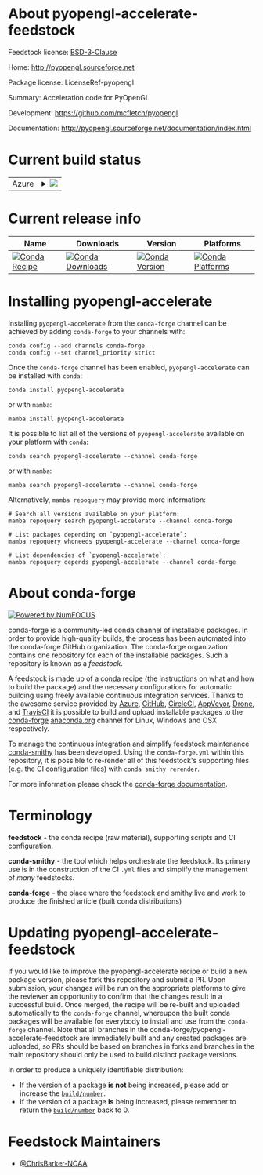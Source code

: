 About pyopengl-accelerate-feedstock
===================================

Feedstock license: [BSD-3-Clause](https://github.com/conda-forge/pyopengl-accelerate-feedstock/blob/main/LICENSE.txt)

Home: http://pyopengl.sourceforge.net

Package license: LicenseRef-pyopengl

Summary: Acceleration code for PyOpenGL

Development: https://github.com/mcfletch/pyopengl

Documentation: http://pyopengl.sourceforge.net/documentation/index.html

Current build status
====================


<table>
    
  <tr>
    <td>Azure</td>
    <td>
      <details>
        <summary>
          <a href="https://dev.azure.com/conda-forge/feedstock-builds/_build/latest?definitionId=26036&branchName=main">
            <img src="https://dev.azure.com/conda-forge/feedstock-builds/_apis/build/status/pyopengl-accelerate-feedstock?branchName=main">
          </a>
        </summary>
        <table>
          <thead><tr><th>Variant</th><th>Status</th></tr></thead>
          <tbody><tr>
              <td>linux_64_python3.10.____cpython</td>
              <td>
                <a href="https://dev.azure.com/conda-forge/feedstock-builds/_build/latest?definitionId=26036&branchName=main">
                  <img src="https://dev.azure.com/conda-forge/feedstock-builds/_apis/build/status/pyopengl-accelerate-feedstock?branchName=main&jobName=linux&configuration=linux%20linux_64_python3.10.____cpython" alt="variant">
                </a>
              </td>
            </tr><tr>
              <td>linux_64_python3.11.____cpython</td>
              <td>
                <a href="https://dev.azure.com/conda-forge/feedstock-builds/_build/latest?definitionId=26036&branchName=main">
                  <img src="https://dev.azure.com/conda-forge/feedstock-builds/_apis/build/status/pyopengl-accelerate-feedstock?branchName=main&jobName=linux&configuration=linux%20linux_64_python3.11.____cpython" alt="variant">
                </a>
              </td>
            </tr><tr>
              <td>linux_64_python3.12.____cpython</td>
              <td>
                <a href="https://dev.azure.com/conda-forge/feedstock-builds/_build/latest?definitionId=26036&branchName=main">
                  <img src="https://dev.azure.com/conda-forge/feedstock-builds/_apis/build/status/pyopengl-accelerate-feedstock?branchName=main&jobName=linux&configuration=linux%20linux_64_python3.12.____cpython" alt="variant">
                </a>
              </td>
            </tr><tr>
              <td>linux_64_python3.13.____cp313</td>
              <td>
                <a href="https://dev.azure.com/conda-forge/feedstock-builds/_build/latest?definitionId=26036&branchName=main">
                  <img src="https://dev.azure.com/conda-forge/feedstock-builds/_apis/build/status/pyopengl-accelerate-feedstock?branchName=main&jobName=linux&configuration=linux%20linux_64_python3.13.____cp313" alt="variant">
                </a>
              </td>
            </tr><tr>
              <td>linux_64_python3.14.____cp314</td>
              <td>
                <a href="https://dev.azure.com/conda-forge/feedstock-builds/_build/latest?definitionId=26036&branchName=main">
                  <img src="https://dev.azure.com/conda-forge/feedstock-builds/_apis/build/status/pyopengl-accelerate-feedstock?branchName=main&jobName=linux&configuration=linux%20linux_64_python3.14.____cp314" alt="variant">
                </a>
              </td>
            </tr><tr>
              <td>osx_64_python3.10.____cpython</td>
              <td>
                <a href="https://dev.azure.com/conda-forge/feedstock-builds/_build/latest?definitionId=26036&branchName=main">
                  <img src="https://dev.azure.com/conda-forge/feedstock-builds/_apis/build/status/pyopengl-accelerate-feedstock?branchName=main&jobName=osx&configuration=osx%20osx_64_python3.10.____cpython" alt="variant">
                </a>
              </td>
            </tr><tr>
              <td>osx_64_python3.11.____cpython</td>
              <td>
                <a href="https://dev.azure.com/conda-forge/feedstock-builds/_build/latest?definitionId=26036&branchName=main">
                  <img src="https://dev.azure.com/conda-forge/feedstock-builds/_apis/build/status/pyopengl-accelerate-feedstock?branchName=main&jobName=osx&configuration=osx%20osx_64_python3.11.____cpython" alt="variant">
                </a>
              </td>
            </tr><tr>
              <td>osx_64_python3.12.____cpython</td>
              <td>
                <a href="https://dev.azure.com/conda-forge/feedstock-builds/_build/latest?definitionId=26036&branchName=main">
                  <img src="https://dev.azure.com/conda-forge/feedstock-builds/_apis/build/status/pyopengl-accelerate-feedstock?branchName=main&jobName=osx&configuration=osx%20osx_64_python3.12.____cpython" alt="variant">
                </a>
              </td>
            </tr><tr>
              <td>osx_64_python3.13.____cp313</td>
              <td>
                <a href="https://dev.azure.com/conda-forge/feedstock-builds/_build/latest?definitionId=26036&branchName=main">
                  <img src="https://dev.azure.com/conda-forge/feedstock-builds/_apis/build/status/pyopengl-accelerate-feedstock?branchName=main&jobName=osx&configuration=osx%20osx_64_python3.13.____cp313" alt="variant">
                </a>
              </td>
            </tr><tr>
              <td>osx_64_python3.14.____cp314</td>
              <td>
                <a href="https://dev.azure.com/conda-forge/feedstock-builds/_build/latest?definitionId=26036&branchName=main">
                  <img src="https://dev.azure.com/conda-forge/feedstock-builds/_apis/build/status/pyopengl-accelerate-feedstock?branchName=main&jobName=osx&configuration=osx%20osx_64_python3.14.____cp314" alt="variant">
                </a>
              </td>
            </tr><tr>
              <td>osx_arm64_python3.10.____cpython</td>
              <td>
                <a href="https://dev.azure.com/conda-forge/feedstock-builds/_build/latest?definitionId=26036&branchName=main">
                  <img src="https://dev.azure.com/conda-forge/feedstock-builds/_apis/build/status/pyopengl-accelerate-feedstock?branchName=main&jobName=osx&configuration=osx%20osx_arm64_python3.10.____cpython" alt="variant">
                </a>
              </td>
            </tr><tr>
              <td>osx_arm64_python3.11.____cpython</td>
              <td>
                <a href="https://dev.azure.com/conda-forge/feedstock-builds/_build/latest?definitionId=26036&branchName=main">
                  <img src="https://dev.azure.com/conda-forge/feedstock-builds/_apis/build/status/pyopengl-accelerate-feedstock?branchName=main&jobName=osx&configuration=osx%20osx_arm64_python3.11.____cpython" alt="variant">
                </a>
              </td>
            </tr><tr>
              <td>osx_arm64_python3.12.____cpython</td>
              <td>
                <a href="https://dev.azure.com/conda-forge/feedstock-builds/_build/latest?definitionId=26036&branchName=main">
                  <img src="https://dev.azure.com/conda-forge/feedstock-builds/_apis/build/status/pyopengl-accelerate-feedstock?branchName=main&jobName=osx&configuration=osx%20osx_arm64_python3.12.____cpython" alt="variant">
                </a>
              </td>
            </tr><tr>
              <td>osx_arm64_python3.13.____cp313</td>
              <td>
                <a href="https://dev.azure.com/conda-forge/feedstock-builds/_build/latest?definitionId=26036&branchName=main">
                  <img src="https://dev.azure.com/conda-forge/feedstock-builds/_apis/build/status/pyopengl-accelerate-feedstock?branchName=main&jobName=osx&configuration=osx%20osx_arm64_python3.13.____cp313" alt="variant">
                </a>
              </td>
            </tr><tr>
              <td>osx_arm64_python3.14.____cp314</td>
              <td>
                <a href="https://dev.azure.com/conda-forge/feedstock-builds/_build/latest?definitionId=26036&branchName=main">
                  <img src="https://dev.azure.com/conda-forge/feedstock-builds/_apis/build/status/pyopengl-accelerate-feedstock?branchName=main&jobName=osx&configuration=osx%20osx_arm64_python3.14.____cp314" alt="variant">
                </a>
              </td>
            </tr><tr>
              <td>win_64_python3.10.____cpython</td>
              <td>
                <a href="https://dev.azure.com/conda-forge/feedstock-builds/_build/latest?definitionId=26036&branchName=main">
                  <img src="https://dev.azure.com/conda-forge/feedstock-builds/_apis/build/status/pyopengl-accelerate-feedstock?branchName=main&jobName=win&configuration=win%20win_64_python3.10.____cpython" alt="variant">
                </a>
              </td>
            </tr><tr>
              <td>win_64_python3.11.____cpython</td>
              <td>
                <a href="https://dev.azure.com/conda-forge/feedstock-builds/_build/latest?definitionId=26036&branchName=main">
                  <img src="https://dev.azure.com/conda-forge/feedstock-builds/_apis/build/status/pyopengl-accelerate-feedstock?branchName=main&jobName=win&configuration=win%20win_64_python3.11.____cpython" alt="variant">
                </a>
              </td>
            </tr><tr>
              <td>win_64_python3.12.____cpython</td>
              <td>
                <a href="https://dev.azure.com/conda-forge/feedstock-builds/_build/latest?definitionId=26036&branchName=main">
                  <img src="https://dev.azure.com/conda-forge/feedstock-builds/_apis/build/status/pyopengl-accelerate-feedstock?branchName=main&jobName=win&configuration=win%20win_64_python3.12.____cpython" alt="variant">
                </a>
              </td>
            </tr><tr>
              <td>win_64_python3.13.____cp313</td>
              <td>
                <a href="https://dev.azure.com/conda-forge/feedstock-builds/_build/latest?definitionId=26036&branchName=main">
                  <img src="https://dev.azure.com/conda-forge/feedstock-builds/_apis/build/status/pyopengl-accelerate-feedstock?branchName=main&jobName=win&configuration=win%20win_64_python3.13.____cp313" alt="variant">
                </a>
              </td>
            </tr><tr>
              <td>win_64_python3.14.____cp314</td>
              <td>
                <a href="https://dev.azure.com/conda-forge/feedstock-builds/_build/latest?definitionId=26036&branchName=main">
                  <img src="https://dev.azure.com/conda-forge/feedstock-builds/_apis/build/status/pyopengl-accelerate-feedstock?branchName=main&jobName=win&configuration=win%20win_64_python3.14.____cp314" alt="variant">
                </a>
              </td>
            </tr>
          </tbody>
        </table>
      </details>
    </td>
  </tr>
</table>

Current release info
====================

| Name | Downloads | Version | Platforms |
| --- | --- | --- | --- |
| [![Conda Recipe](https://img.shields.io/badge/recipe-pyopengl--accelerate-green.svg)](https://anaconda.org/conda-forge/pyopengl-accelerate) | [![Conda Downloads](https://img.shields.io/conda/dn/conda-forge/pyopengl-accelerate.svg)](https://anaconda.org/conda-forge/pyopengl-accelerate) | [![Conda Version](https://img.shields.io/conda/vn/conda-forge/pyopengl-accelerate.svg)](https://anaconda.org/conda-forge/pyopengl-accelerate) | [![Conda Platforms](https://img.shields.io/conda/pn/conda-forge/pyopengl-accelerate.svg)](https://anaconda.org/conda-forge/pyopengl-accelerate) |

Installing pyopengl-accelerate
==============================

Installing `pyopengl-accelerate` from the `conda-forge` channel can be achieved by adding `conda-forge` to your channels with:

```
conda config --add channels conda-forge
conda config --set channel_priority strict
```

Once the `conda-forge` channel has been enabled, `pyopengl-accelerate` can be installed with `conda`:

```
conda install pyopengl-accelerate
```

or with `mamba`:

```
mamba install pyopengl-accelerate
```

It is possible to list all of the versions of `pyopengl-accelerate` available on your platform with `conda`:

```
conda search pyopengl-accelerate --channel conda-forge
```

or with `mamba`:

```
mamba search pyopengl-accelerate --channel conda-forge
```

Alternatively, `mamba repoquery` may provide more information:

```
# Search all versions available on your platform:
mamba repoquery search pyopengl-accelerate --channel conda-forge

# List packages depending on `pyopengl-accelerate`:
mamba repoquery whoneeds pyopengl-accelerate --channel conda-forge

# List dependencies of `pyopengl-accelerate`:
mamba repoquery depends pyopengl-accelerate --channel conda-forge
```


About conda-forge
=================

[![Powered by
NumFOCUS](https://img.shields.io/badge/powered%20by-NumFOCUS-orange.svg?style=flat&colorA=E1523D&colorB=007D8A)](https://numfocus.org)

conda-forge is a community-led conda channel of installable packages.
In order to provide high-quality builds, the process has been automated into the
conda-forge GitHub organization. The conda-forge organization contains one repository
for each of the installable packages. Such a repository is known as a *feedstock*.

A feedstock is made up of a conda recipe (the instructions on what and how to build
the package) and the necessary configurations for automatic building using freely
available continuous integration services. Thanks to the awesome service provided by
[Azure](https://azure.microsoft.com/en-us/services/devops/), [GitHub](https://github.com/),
[CircleCI](https://circleci.com/), [AppVeyor](https://www.appveyor.com/),
[Drone](https://cloud.drone.io/welcome), and [TravisCI](https://travis-ci.com/)
it is possible to build and upload installable packages to the
[conda-forge](https://anaconda.org/conda-forge) [anaconda.org](https://anaconda.org/)
channel for Linux, Windows and OSX respectively.

To manage the continuous integration and simplify feedstock maintenance
[conda-smithy](https://github.com/conda-forge/conda-smithy) has been developed.
Using the ``conda-forge.yml`` within this repository, it is possible to re-render all of
this feedstock's supporting files (e.g. the CI configuration files) with ``conda smithy rerender``.

For more information please check the [conda-forge documentation](https://conda-forge.org/docs/).

Terminology
===========

**feedstock** - the conda recipe (raw material), supporting scripts and CI configuration.

**conda-smithy** - the tool which helps orchestrate the feedstock.
                   Its primary use is in the construction of the CI ``.yml`` files
                   and simplify the management of *many* feedstocks.

**conda-forge** - the place where the feedstock and smithy live and work to
                  produce the finished article (built conda distributions)


Updating pyopengl-accelerate-feedstock
======================================

If you would like to improve the pyopengl-accelerate recipe or build a new
package version, please fork this repository and submit a PR. Upon submission,
your changes will be run on the appropriate platforms to give the reviewer an
opportunity to confirm that the changes result in a successful build. Once
merged, the recipe will be re-built and uploaded automatically to the
`conda-forge` channel, whereupon the built conda packages will be available for
everybody to install and use from the `conda-forge` channel.
Note that all branches in the conda-forge/pyopengl-accelerate-feedstock are
immediately built and any created packages are uploaded, so PRs should be based
on branches in forks and branches in the main repository should only be used to
build distinct package versions.

In order to produce a uniquely identifiable distribution:
 * If the version of a package **is not** being increased, please add or increase
   the [``build/number``](https://docs.conda.io/projects/conda-build/en/latest/resources/define-metadata.html#build-number-and-string).
 * If the version of a package **is** being increased, please remember to return
   the [``build/number``](https://docs.conda.io/projects/conda-build/en/latest/resources/define-metadata.html#build-number-and-string)
   back to 0.

Feedstock Maintainers
=====================

* [@ChrisBarker-NOAA](https://github.com/ChrisBarker-NOAA/)

